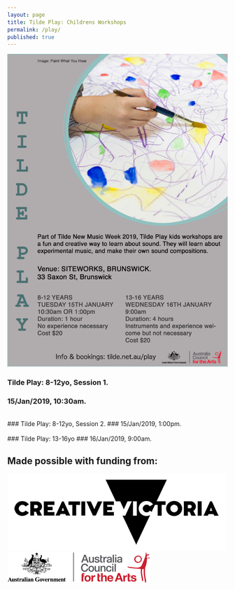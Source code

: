 ```yaml
---
layout: page
title: Tilde Play: Childrens Workshops
permalink: /play/
published: true
---
```

<!-- Insert Copy Here -->
![Tilde Play Flyer](/assets/img/TildePlay.png)
<br />
<!-- Do Not Edit -->
### Tilde Play: 8-12yo, Session 1.
### 15/Jan/2019, 10:30am.
<script async defer src="https://www.trybooking.com/widget.js"></script>
<div class="tryb-widget" data-type="buttonWidget" data-eid="455676" data-showlogo="False" data-text="Get Tickets"></div>
<br />
### Tilde Play: 8-12yo, Session 2.
### 15/Jan/2019, 1:00pm.
<script async defer src="https://www.trybooking.com/widget.js"></script>
<div class="tryb-widget" data-type="buttonWidget" data-eid="455677" data-showlogo="False" data-text="Get Tickets"></div>
<br />
### Tilde Play: 13-16yo
### 16/Jan/2019, 9:00am.
<script async defer src="https://www.trybooking.com/widget.js"></script>
<div class="tryb-widget" data-type="buttonWidget" data-eid="455680" data-showlogo="False" data-text="Get Tickets"></div>

## Made possible with funding from:
![Creative Vic Logo](/assets/img/CreativeVictoriaLogo_lores.jpg)
<br />
![Australia Council Logo](/assets/img/aca_logo_horizontal_small_rgb-54322b14eed17.png)
<br />
